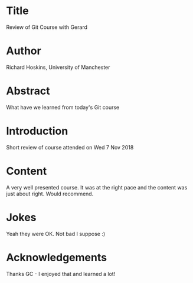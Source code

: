 # Title
Review of Git Course with Gerard

# Author
Richard Hoskins, University of Manchester

# Abstract
What have we learned from today's Git course

# Introduction
Short review of course attended on Wed 7 Nov 2018

# Content
A very well presented course. It was at the right pace and the content was just about right. Would recommend.

# Jokes
Yeah they were OK. Not bad I suppose :)

# Acknowledgements
Thanks GC - I enjoyed that and learned a lot!
